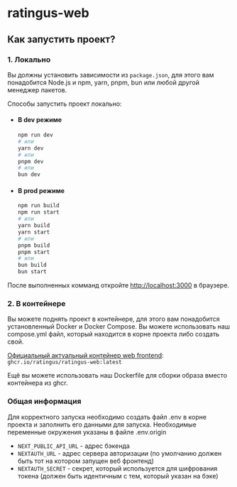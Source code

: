 # ratingus-web
## Как запустить проект?

### 1. Локально
Вы должны установить зависимости из `package.json`, для этого вам понадобится Node.js и npm, yarn, pnpm, bun или любой другой менеджер пакетов.

Способы запустить проект локально:
- #### В dev режиме
    ```bash
    npm run dev
    # или
    yarn dev
    # или
    pnpm dev
    # или
    bun dev
    ```
- #### В prod режиме
    ```bash
    npm run build
    npm run start
    # или
    yarn build
    yarn start
    # или
    pnpm build
    pnpm start
    # или
    bun build
    bun start
    ```

После выполненных комманд откройте [http://localhost:3000](http://localhost:3000) в браузере.
### 2. В контейнере

Вы можете поднять проект в контейнере, для этого вам понадобится установленный Docker и Docker Compose. Вы можете использовать наш compose.yml файл, который находится в корне проекта либо создать свой.

[Официальный актуальный контейнер web frontend](https://github.com/ratingus/ratingus-web/pkgs/container/ratingus-web): `ghcr.io/ratingus/ratingus-web:latest`

Ещё вы можете использовать наш Dockerfile для сборки образа вместо контейнера из ghcr.

### Общая информация

Для корректного запуска необходимо создать файл .env в корне проекта и заполнить его данными для запуска. Необходимые переменные окружения указаны в файле .env.origin
- `NEXT_PUBLIC_API_URL` - адрес бэкенда
- `NEXTAUTH_URL` - адрес сервера авторизации (по умолчанию должен быть тот на котором запущен веб фронтенд)
- `NEXTAUTH_SECRET` - секрет, который используется для шифрования токена (должен быть идентичным с тем, который указан на бэке)


